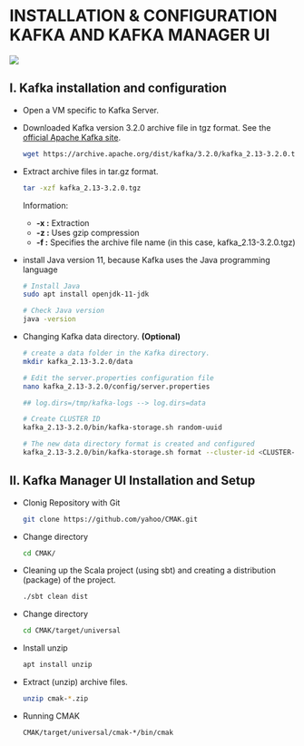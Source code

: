 # INSTALLATION & CONFIGURATION KAFKA AND KAFKA MANAGER UI

![](https://www.unosquare.com/wp-content/uploads/2019/07/Unosquare_81-1024x325.webp)

## I. Kafka installation and configuration

- Open a VM specific to Kafka Server.

- Downloaded Kafka version 3.2.0 archive file in tgz format. See the [official Apache Kafka site](https://kafka.apache.org/downloads).

  ```sh
  wget https://archive.apache.org/dist/kafka/3.2.0/kafka_2.13-3.2.0.tgz
  ```

- Extract archive files in tar.gz format.

  ```sh
  tar -xzf kafka_2.13-3.2.0.tgz
  ```

  Information:

  - **-x :** Extraction
  - **-z :** Uses gzip compression
  - **-f :** Specifies the archive file name (in this case, kafka_2.13-3.2.0.tgz)

- install Java version 11, because Kafka uses the Java programming language

  ```sh
  # Install Java
  sudo apt install openjdk-11-jdk

  # Check Java version
  java -version
  ```

- Changing Kafka data directory. **(Optional)**

  ```sh
  # create a data folder in the Kafka directory.
  mkdir kafka_2.13-3.2.0/data

  # Edit the server.properties configuration file
  nano kafka_2.13-3.2.0/config/server.properties

  ## log.dirs=/tmp/kafka-logs --> log.dirs=data

  # Create CLUSTER ID
  kafka_2.13-3.2.0/bin/kafka-storage.sh random-uuid

  # The new data directory format is created and configured
  kafka_2.13-3.2.0/bin/kafka-storage.sh format --cluster-id <CLUSTER-ID> --config kafka_2.13-3.2.0/config/server.properties
  ```

## II. Kafka Manager UI Installation and Setup

- Clonig Repository with Git

  ```sh
  git clone https://github.com/yahoo/CMAK.git
  ```

- Change directory

  ```sh
  cd CMAK/
  ```

- Cleaning up the Scala project (using sbt) and creating a distribution (package) of the project.

  ```sh
  ./sbt clean dist
  ```

- Change directory

  ```sh
  cd CMAK/target/universal
  ```

- Install unzip

  ```sh
  apt install unzip
  ```

- Extract (unzip) archive files.

  ```sh
  unzip cmak-*.zip
  ```

- Running CMAK
  ```sh
  CMAK/target/universal/cmak-*/bin/cmak
  ```
